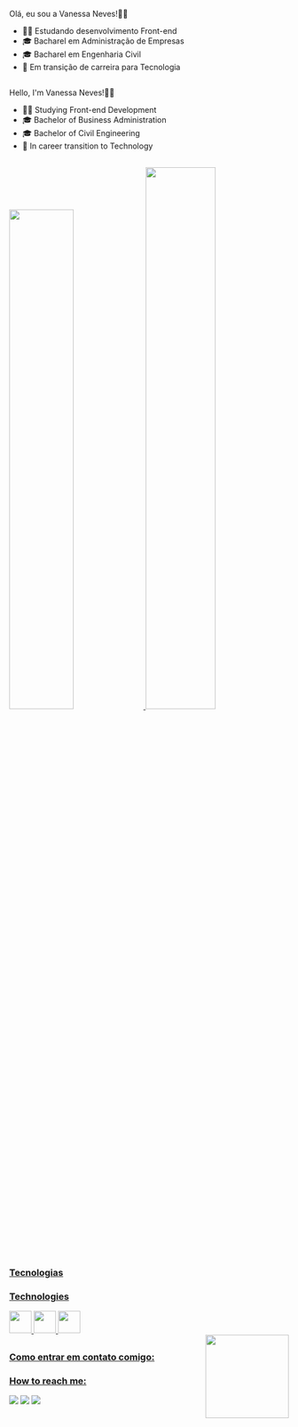 <div style="display: inline_block">

 Olá, eu sou a Vanessa Neves!👩‍🦰 

- 👩‍💻 Estudando desenvolvimento Front-end
- 🎓 Bacharel em Administração de Empresas
- 🎓 Bacharel em Engenharia Civil
- 🔁 Em transição de carreira para Tecnologia

##
 Hello, I'm Vanessa Neves!👩‍🦰 

- 👩‍💻 Studying Front-end Development
- 🎓 Bachelor of Business Administration
- 🎓 Bachelor of Civil Engineering
- 🔁 In career transition to Technology
</div>

##

<div>
<a href="https://github.com/vanessaneves-dev">
<img height="48%" src="https://github-readme-stats.vercel.app/api?username=vanessaneves-dev&show_icons=true&theme=github_dark&include_all_commits=true&count_private=true"/>
<img height="50%" src="https://github-readme-stats.vercel.app/api/top-langs/?username=vanessaneves-dev&layout=compact&langs_count=7&theme=github_dark"/>
</div>
  
  ##
  
  <h3> Tecnologias </h3>
  <h3> Technologies </h3>
    
  <div style="display: inline_block">  
            <img src="https://cdn.jsdelivr.net/gh/devicons/devicon/icons/html5/html5-original.svg" width="40" height="40" />  
            <img src="https://cdn.jsdelivr.net/gh/devicons/devicon/icons/css3/css3-original.svg" width="40" height="40" />     
            <img src="https://cdn.jsdelivr.net/gh/devicons/devicon/icons/javascript/javascript-original.svg" width="40" height="40" />            
       </div>
  
<img align="right" src="https://media.discordapp.net/attachments/1019327557184798753/1019329729737801768/6t9slj.gif" width="150" height="150"/> 
  
  ##
  
  <h3> Como entrar em contato comigo:</h3>
  <h3> How to reach me:</h3>
  <div style="display: inline_block">    
<a href = "mailto:vanessaneves.dev@gmail.com"><img src="https://img.shields.io/badge/Gmail-D14836?style=for-the-badge&logo=gmail&logoColor=white" target="_blank"></a>
<a href="[https://www.linkedin.com/in/seu-usuário-linkedln-aqui](https://www.linkedin.com/in/vanessa-neves-ba793624b/)" target="_blank"><img src="https://img.shields.io/badge/-LinkedIn-%230077B5?style=for-the-badge&logo=linkedin&logoColor=white" target="_blank"></a>   
 <a href="Vanessa Neves#5860"> <img src="https://img.shields.io/badge/Discord-7289DA?style=for-the-badge&logo=discord&logoColor=white" target="_blank"></a>
  </div>
  
